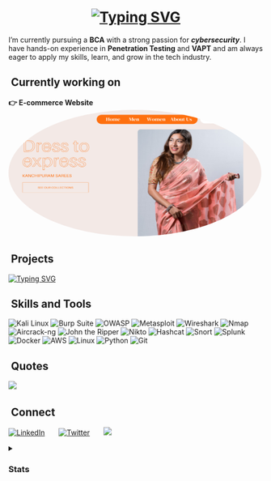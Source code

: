  <!-- L1 Greetings -->
<h1 align="center">
<a href="https://git.io/typing-svg"><img src="https://readme-typing-svg.herokuapp.com?font=Fira+Code&size=28&duration=1000&pause=400&color=20C20E&center=true&vCenter=true&width=435&lines=H3llo...;I'm+Siddu%F0%9F%91%A6;CyberSecurity+professional;Penetration+Tester" alt="Typing SVG" /></a>
</h1>



<!-- about me -->
<p>
I’m currently pursuing a <b>BCA</b> with a strong passion for <i><b>cybersecurity</b></i>. I have hands-on experience in <b>Penetration Testing</b> and <b>VAPT</b> and am always eager to apply my skills, learn, and grow in the tech industry.
</p>

<!-- What I'm working on now -->
## &nbsp;Currently working on
<b>👉 E-commerce Website</b><br>
<img src="https://github.com/SIDDU-IRONMAN/SIDDU-IRONMAN/blob/main/assets/ecommerce_sid.png" alt="Description" width="500" height="250" style="border-radius:80%;">

<!-- Projects -->
## &nbsp;Projects
<a href="https://git.io/typing-svg"><img src="https://readme-typing-svg.herokuapp.com?font=Fira+Code&duration=460&pause=250&color=F7F7F7&width=435&lines=Loading..." alt="Typing SVG" /></a>

<!-- My Skills and tools -->
## &nbsp;Skills and Tools

![Kali Linux](https://img.shields.io/badge/Kali_Linux-557C94?style=flat&logo=kali-linux&logoColor=white)
![Burp Suite](https://img.shields.io/badge/Burp_Suite-FE7F00?style=flat&logo=burp-suite&logoColor=white)
![OWASP](https://img.shields.io/badge/OWASP-8C1C22?style=flat&logo=owasp&logoColor=white)
![Metasploit](https://img.shields.io/badge/Metasploit-7F28B4?style=flat&logo=metasploit&logoColor=white)
![Wireshark](https://img.shields.io/badge/Wireshark-1672B6?style=flat&logo=wireshark&logoColor=white)
![Nmap](https://img.shields.io/badge/Nmap-00A300?style=flat&logo=nmap&logoColor=white)
![Aircrack-ng](https://img.shields.io/badge/Aircrack--ng-FF6347?style=flat&logo=aircrack-ng&logoColor=white)
![John the Ripper](https://img.shields.io/badge/John_the_Ripper-0A4D94?style=flat&logo=john-the-ripper&logoColor=white)
![Nikto](https://img.shields.io/badge/Nikto-00A9E0?style=flat&logo=nikto&logoColor=white)
![Hashcat](https://img.shields.io/badge/Hashcat-0099FF?style=flat&logo=hashcat&logoColor=white)
![Snort](https://img.shields.io/badge/Snort-7F2A6A?style=flat&logo=snort&logoColor=white)
![Splunk](https://img.shields.io/badge/Splunk-0077B5?style=flat&logo=splunk&logoColor=white)
![Docker](https://img.shields.io/badge/Docker-2496ED?style=flat&logo=docker&logoColor=white)
![AWS](https://img.shields.io/badge/AWS-232F3E?style=flat&logo=amazon-aws&logoColor=white)
![Linux](https://img.shields.io/badge/Linux-FCC624?style=flat&logo=linux&logoColor=black)
![Python](https://img.shields.io/badge/Python-3670A0?style=flat&logo=python&logoColor=white)
![Git](https://img.shields.io/badge/Git-F05033?style=flat&logo=git&logoColor=white)


<!-- Dev Quote -->
## &nbsp;Quotes
![](https://quotes-github-readme.vercel.app/api?type=horizontal&theme=neon)

<!-- Connect social -->
## &nbsp;Connect

<p >
  <a href="https://www.linkedin.com/in/siddu-siddardha-pindi/"><img width="32px" alt="LinkedIn" title="LinkedIn" src="https://img.icons8.com/?size=100&id=xuvGCOXi8Wyg&format=png&color=000000"/></a>
  &#8287;&#8287;&#8287;&#8287;&#8287;
  <a href="https://twitter.com/"><img width="32px" alt="Twitter" title="Twitter" src="https://img.icons8.com/?size=100&id=jlpBF1fJe9fs&format=png&color=FFFFFF"/></a>
  &#8287;&#8287;&#8287;&#8287;&#8287;
  <a href="https://discordapp.com/users/Project-R" alt="Discord" title="Dev Pro Tips Discord Server"><img width="32px" src="https://img.icons8.com/?size=100&id=LOWwEDik1xs8&format=png&color=000000"/></a>
  &#8287;&#8287;&#8287;&#8287;&#8287;
</p>

<!-- Extra Connect -->
<!-- GitHub Stats -->
<details> 
  <summary><h3>Stats </h3></summary>
  
![](https://github-readme-stats.vercel.app/api?username=SIDDU-IRONMAN&theme=neon&hide_border=false&include_all_commits=false&count_private=false)<br/>
![](https://github-readme-streak-stats.herokuapp.com/?SIDDU-IRONMAN2&theme=radical&hide_border=false)<br/>
</details>

